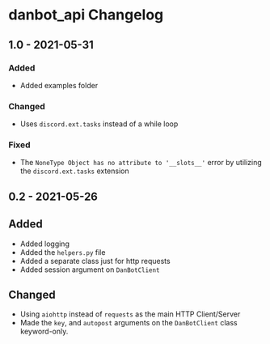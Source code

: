 # danbot_api Changelog

## 1.0 - 2021-05-31

### Added

- Added examples folder

### Changed

- Uses `discord.ext.tasks` instead of a while loop

### Fixed

- The `NoneType Object has no attribute to '__slots__'` error by utilizing the `discord.ext.tasks` extension

## 0.2 - 2021-05-26

## Added

- Added logging
- Added the `helpers.py` file
- Added a separate class just for http requests
- Added session argument on `DanBotClient`

## Changed

- Using `aiohttp` instead of `requests` as the main HTTP Client/Server
- Made the `key`, and `autopost` arguments on the `DanBotClient` class keyword-only.
